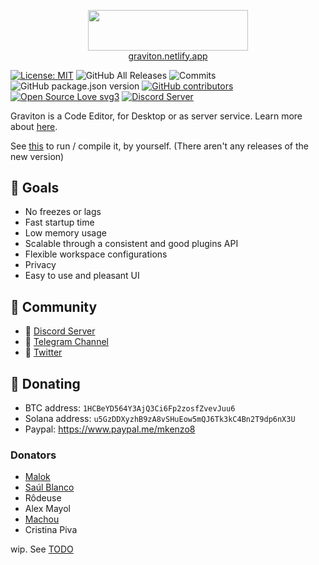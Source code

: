 <p align="center">
	<img align="center" src="https://graviton.netlify.app/logo.png"  width="256" height="64.5"/>
	<br>
	<a href="https://graviton.netlify.app">graviton.netlify.app</a>
</p>



[![License: MIT](https://img.shields.io/badge/License-MIT-blue.svg)](https://github.com/Graviton-Code-Editor/Graviton-App/blob/master/LICENSE.md)
![GitHub All Releases](https://img.shields.io/github/downloads/Graviton-Code-Editor/Graviton-App/total.svg)
![Commits](https://img.shields.io/github/commit-activity/m/Graviton-Code-Editor/Graviton-App)
![GitHub package.json version](https://img.shields.io/github/package-json/v/Graviton-Code-Editor/Graviton-App.svg)
[![GitHub contributors](https://img.shields.io/github/contributors/Graviton-Code-Editor/Graviton-App.svg)](https://GitHub.com/Graviton-Code-Editor/Graviton-App/graphs/contributors/)
[![Open Source Love svg3](https://badges.frapsoft.com/os/v3/open-source.svg?v=103)](https://github.com/Graviton-Code-Editor/Graviton-App/)
[![Discord Server](https://discordapp.com/api/guilds/536130219057086514/widget.png)](https://discord.gg/gg6CTYA)

Graviton is a Code Editor, for Desktop or as server service. Learn more about [here](https://github.com/Graviton-Code-Editor/Graviton-App/discussions/292).

See [this](./book/src/building.md) to run / compile it, by yourself. (There aren't any releases of the new version)

## 📑 Goals
- No freezes or lags
- Fast startup time
- Low memory usage
- Scalable through a consistent and good plugins API
- Flexible workspace configurations
- Privacy
- Easy to use and pleasant UI

## 📣 Community

- 💬 [Discord Server](https://discord.gg/cChzuMp)
- 📢 [Telegram Channel](https://t.me/gravitoneditor)
- 💭 [Twitter](https://twitter.com/gravitoneditor)

## 🎁 Donating

- BTC address: `1HCBeYD564Y3AjQ3Ci6Fp2zosfZvevJuu6`
- Solana address: `u5GzDDXyzhB9zA8vSHuEow5mQJ6Tk3kC4Bn2T9dp6nX3U`
- Paypal: https://www.paypal.me/mkenzo8

### Donators

- [Malok](https://github.com/malokdev)
- [Saúl Blanco](https://github.com/Saul-BT)
- Rôdeuse
- Alex Mayol
- [Machou](http://github.com/Machou)
- Cristina Piva

wip. See [TODO](./TODO.md)